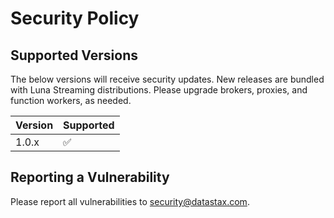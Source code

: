 # Security Policy

## Supported Versions

The below versions will receive security updates. New releases are bundled with Luna Streaming distributions. Please upgrade brokers, proxies, and function workers, as needed.

| Version | Supported          |
| ------- | ------------------ |
| 1.0.x   | :white_check_mark: |

## Reporting a Vulnerability

Please report all vulnerabilities to security@datastax.com.
